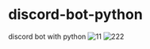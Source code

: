 # discord-bot-python
discord bot with python
![11](https://github.com/ardakuvanc3/discord-bot-python/assets/122490388/c4df339c-3e3a-45e1-893f-1af109612f32)
![222](https://github.com/ardakuvanc3/discord-bot-python/assets/122490388/9f2b5d3d-6fbb-431c-9987-149791378fd9)

